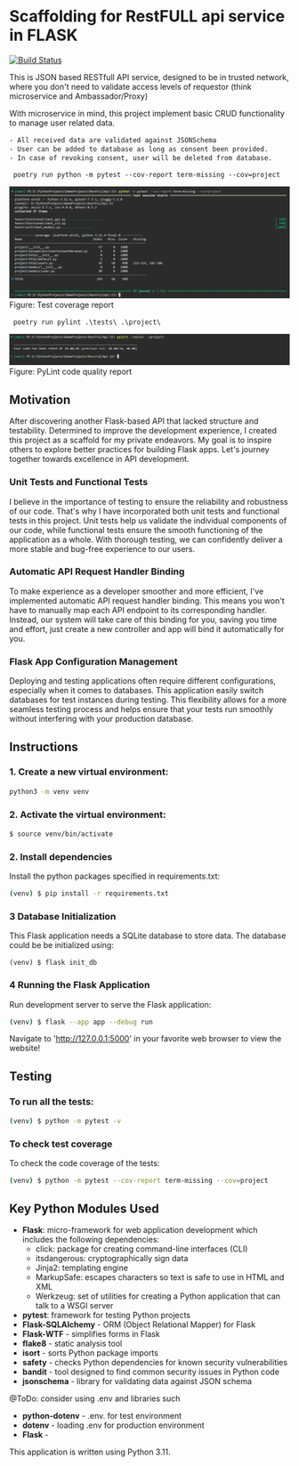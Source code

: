 # Scaffolding for RestFULL api service in FLASK

[![Build Status](https://github.com/Eugene-Sedletsky/FLASK-restfull-api/actions/workflows/pylint.yml/badge.svg)](https://github.com/Eugene-Sedletsky/FLASK-restfull-api/actions)

This is JSON based RESTfull API service, designed to be in trusted network, where you don't need to validate access levels of requestor (think microservice and Ambassador/Proxy)

With microservice in mind, this project implement basic CRUD functionality to manage user related data.

    - All received data are validated against JSONSchema
    - User can be added to database as long as consent been provided.
    - In case of revoking consent, user will be deleted from database.

```command
 poetry run python -m pytest --cov-report term-missing --cov=project
```
![test-coverage.png](doc%2Ftest-coverage.png)
Figure: Test coverage report

```command
 poetry run pylint .\tests\ .\project\
```
![test-coverage.png](doc%2Fpylint-code-quality.png)
Figure: PyLint code quality report


## Motivation

After discovering another Flask-based API that lacked structure and testability. Determined to improve the development experience, I created this project as a scaffold for my private endeavors.
My goal is to inspire others to explore better practices for building Flask apps. Let's journey together towards excellence in API development.


### Unit Tests and Functional Tests

I believe in the importance of testing to ensure the reliability and robustness of our code. That's why I have incorporated both unit tests and functional tests in this project.
Unit tests help us validate the individual components of our code, while functional tests ensure the smooth functioning of the application as a whole.
With thorough testing, we can confidently deliver a more stable and bug-free experience to our users.


### Automatic API Request Handler Binding

To make experience as a developer smoother and more efficient, I've implemented automatic API request handler binding. This means you won't have to manually map each API endpoint to its corresponding handler.
Instead, our system will take care of this binding for you, saving you time and effort, just create a new controller and app will bind it automatically for you.

### Flask App Configuration Management

Deploying and testing applications often require different configurations, especially when it comes to databases. This application easily switch databases for test instances during testing.
This flexibility allows for a more seamless testing process and helps ensure that your tests run smoothly without interfering with your production database.


## Instructions 
    

### 1. Create a new virtual environment:

```sh
python3 -m venv venv
```

### 2. Activate the virtual environment:

```sh
$ source venv/bin/activate
```


### 2. Install dependencies

Install the python packages specified in requirements.txt:

```sh
(venv) $ pip install -r requirements.txt
```

### 3 Database Initialization

This Flask application needs a SQLite database to store data. The database could be be initialized using:

```
(venv) $ flask init_db
```


### 4 Running the Flask Application

Run development server to serve the Flask application:

```sh
(venv) $ flask --app app --debug run
```

Navigate to 'http://127.0.0.1:5000' in your favorite web browser to view the website!


## Testing

### To run all the tests:

```sh
(venv) $ python -m pytest -v
```

### To check test coverage

To check the code coverage of the tests:

```sh
(venv) $ python -m pytest --cov-report term-missing --cov=project
```


## Key Python Modules Used

* **Flask**: micro-framework for web application development which includes the following dependencies:
  * click: package for creating command-line interfaces (CLI)
  * itsdangerous: cryptographically sign data 
  * Jinja2: templating engine
  * MarkupSafe: escapes characters so text is safe to use in HTML and XML
  * Werkzeug: set of utilities for creating a Python application that can talk to a WSGI server
* **pytest**: framework for testing Python projects
* **Flask-SQLAlchemy** - ORM (Object Relational Mapper) for Flask
* **Flask-WTF** - simplifies forms in Flask
* **flake8** - static analysis tool
* **isort** - sorts Python package imports
* **safety** - checks Python dependencies for known security vulnerabilities
* **bandit** - tool designed to find common security issues in Python code
* **jsonschema** - library for validating data against JSON schema

@ToDo: consider using .env and libraries such

* **python-dotenv** - .env. for test environment
* **dotenv** - loading .env for production environment
* **Flask** - 




This application is written using Python 3.11.